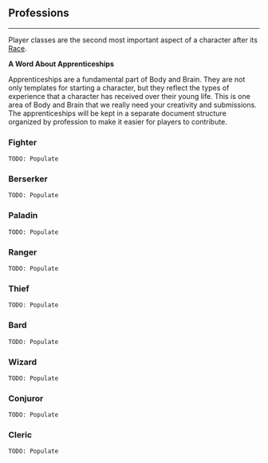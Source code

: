 ## Professions

_____

Player classes are the second most important aspect of a character after its [Race](#Races).

**A Word About Apprenticeships**

Apprenticeships are a fundamental part of Body and Brain.  They are not only templates for starting a character, but they reflect the types of experience that a character has received over their young life.  This is one area of Body and Brain that we really need your creativity and submissions.  The apprenticeships will be kept in a separate document structure organized by profession to make it easier for players to contribute.

### Fighter

```todo
TODO: Populate
```

### Berserker

```todo
TODO: Populate
```

### Paladin

```todo
TODO: Populate
```

### Ranger

```todo
TODO: Populate
```

### Thief

```todo
TODO: Populate
```

### Bard

```todo
TODO: Populate
```

### Wizard

```todo
TODO: Populate
```

### Conjuror

```todo
TODO: Populate
```

### Cleric

```todo
TODO: Populate
```

